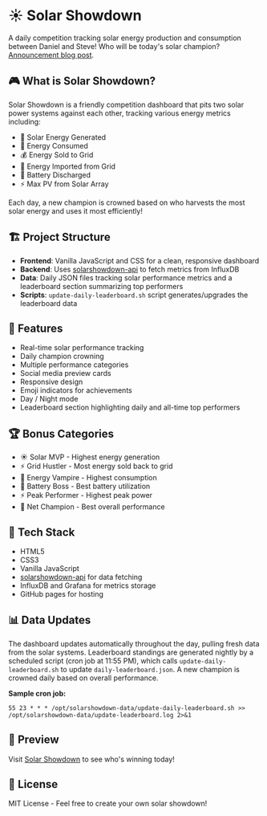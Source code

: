 # ☀️ Solar Showdown

A daily competition tracking solar energy production and consumption between Daniel and Steve! Who will be today's solar champion? [Announcement blog post](https://danielraffel.me/2025/04/16/solar-showdown-a-friendly-energy-face-off/).

## 🎮 What is Solar Showdown?

Solar Showdown is a friendly competition dashboard that pits two solar power systems against each other, tracking various energy metrics including:

- 🌟 Solar Energy Generated
- 🌱 Energy Consumed
- 💰 Energy Sold to Grid
- 🔌 Energy Imported from Grid
- 🪫 Battery Discharged
- ⚡ Max PV from Solar Array

Each day, a new champion is crowned based on who harvests the most solar energy and uses it most efficiently!

## 🏗️ Project Structure

- **Frontend**: Vanilla JavaScript and CSS for a clean, responsive dashboard
- **Backend**: Uses [solarshowdown-api](https://github.com/skrul/solarshowdown-api) to fetch metrics from InfluxDB
- **Data**: Daily JSON files tracking solar performance metrics and a leaderboard section summarizing top performers
- **Scripts**: `update-daily-leaderboard.sh` script generates/upgrades the leaderboard data

## 🌟 Features

- Real-time solar performance tracking
- Daily champion crowning
- Multiple performance categories
- Social media preview cards
- Responsive design
- Emoji indicators for achievements
- Day / Night mode
- Leaderboard section highlighting daily and all-time top performers

## 🏆 Bonus Categories

- ☀️ Solar MVP - Highest energy generation
- ⚡ Grid Hustler - Most energy sold back to grid
- 🧛 Energy Vampire - Highest consumption
- 🔋 Battery Boss - Best battery utilization
- ⚡ Peak Performer - Highest peak power
- 👑 Net Champion - Best overall performance

## 🔧 Tech Stack

- HTML5
- CSS3
- Vanilla JavaScript
- [solarshowdown-api](https://github.com/skrul/solarshowdown-api) for data fetching
- InfluxDB and Grafana for metrics storage
- GitHub pages for hosting

## 📊 Data Updates

The dashboard updates automatically throughout the day, pulling fresh data from the solar systems. Leaderboard standings are generated nightly by a scheduled script (cron job at 11:55 PM), which calls `update-daily-leaderboard.sh` to update `daily-leaderboard.json`. A new champion is crowned daily based on overall performance.

**Sample cron job:**

```
55 23 * * * /opt/solarshowdown-data/update-daily-leaderboard.sh >> /opt/solarshowdown-data/update-leaderboard.log 2>&1
```

## 🎨 Preview

Visit [Solar Showdown](https://danielraffel.github.io/solarshowdown-data/) to see who's winning today!

## 📜 License

MIT License - Feel free to create your own solar showdown! 
